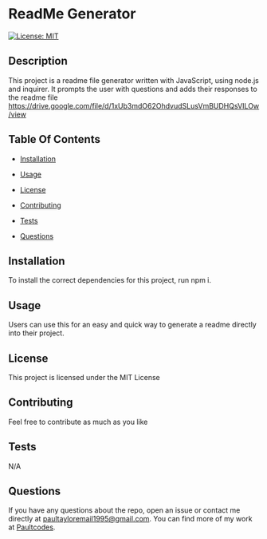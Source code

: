 # ReadMe Generator

[![License: MIT](https://img.shields.io/badge/License-MIT-yellow.svg)](https://opensource.org/licenses/MIT)

## Description

This project is a readme file generator written with JavaScript, using node.js and inquirer. It prompts the user with questions and adds their responses to the readme file https://drive.google.com/file/d/1xUb3mdO62OhdvudSLusVmBUDHQsVILOw/view

## Table Of Contents

- [Installation](#installation)

- [Usage](#usage)

- [License](#license)

- [Contributing](#contributing)

- [Tests](#test)

- [Questions](#questions)

## Installation <a name="installation"></a>

To install the correct dependencies for this project, run npm i.

## Usage <a name="usage"></a>

Users can use this for an easy and quick way to generate a readme directly into their project.

## License <a name="license"></a>

This project is licensed under the MIT License

## Contributing <a name="contributing"></a>

Feel free to contribute as much as you like

## Tests <a name="test"></a>

N/A

## Questions <a name="questions"></a>

If you have any questions about the repo, open an issue or contact me directly at paultayloremail1995@gmail.com. You can find more of my work at [Paultcodes](https://github.com/Paultcodes?tab=repositories).
